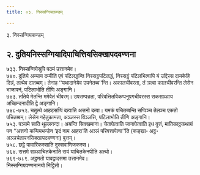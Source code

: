 ```yaml
---
title: ०३. निस्सग्गियकण्डम्

---
```

३. निस्सग्गियकण्डम्  


## २. दुतियनिस्सग्गियादिपाचित्तियसिक्खापदवण्णना

७३३. निस्सग्गियेसुपि पठमं उत्तानमेव।  
७४०. दुतिये अय्याय दम्मीति एवं पटिलद्धन्ति निस्सट्ठपटिलद्धं, निस्सट्ठं पटिलभित्वापि यं उद्दिस्स दायकेहि दिन्नं, तत्थेव दातब्बम्। तेनाह ‘‘यथादानेयेव उपनेतब्ब’’न्ति। अकालचीवरता, तं ञत्वा कालचीवरन्ति लेसेन भाजापनं, पटिलाभोति तीणि अङ्गानि।  
७४३. ततिये मेतन्ति ममेवेतं चीवरम्। उपसम्पन्नता, परिवत्तितविकप्पनुपगचीवरस्स सकसञ्ञाय अच्छिन्दनादीति द्वे अङ्गानि।  
७४८-७५२. चतुत्थे आहटसप्पिं दत्वाति अत्तनो दत्वा। यमकं पचितब्बन्ति सप्पिञ्च तेलञ्च एकतो पचितब्बम्। लेसेन गहेतुकामता, अञ्ञस्स विञ्ञत्ति, पटिलाभोति तीणि अङ्गानि।  
७५३. पञ्चमे साति थुल्लनन्दा। अयन्ति सिक्खमाना। चेतापेत्वाति जानापेत्वाति इध वुत्तं, मातिकाट्ठकथायं पन ‘‘अत्तनो कप्पियभण्डेन ‘इदं नाम आहरा’ति अञ्ञं परिवत्तापेत्वा’’ति (कङ्खा॰ अट्ठ॰ अञ्ञचेतापनसिक्खापदवण्णना) वुत्तम्।  
७५८. छट्ठे पावारिकस्साति दुस्सवाणिजकस्स।  
७६४. सत्तमे सञ्ञाचितकेनाति सयं याचितकेनपीति अत्थो।  
७६९-७८९. अट्ठमतो यावद्वादसमा उत्तानमेव।  
निस्सग्गियवण्णनानयो निट्ठितो।  